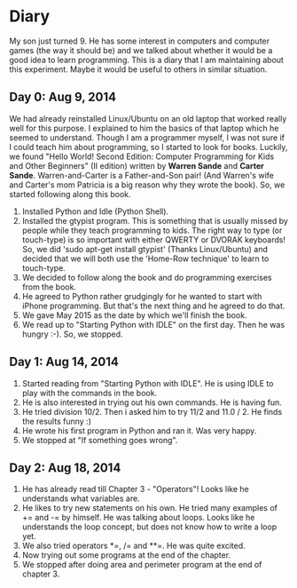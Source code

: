 # Diary

My son just turned 9. He has some interest in computers and computer games (the way it should be) and we talked about whether it would be a good idea to learn programming. This is a diary that I am maintaining about this experiment. Maybe it would be useful to others in similar situation.

## Day 0: Aug 9, 2014

We had already reinstalled Linux/Ubuntu on an old laptop that worked really well for this purpose.
I explained to him the basics of that laptop which he seemed to understand. Though I am a programmer myself, I was not sure if I could teach him about programming, so I started to look for books. Luckily, we found "Hello World! Second Edition: Computer Programming for Kids and Other Beginners" (II edition) written by __Warren Sande__ and __Carter Sande__. Warren-and-Carter is a Father-and-Son pair! (And Warren's wife and Carter's mom Patricia is a big reason why they wrote the book). So, we started following along this book.

1. Installed Python and Idle (Python Shell).
2. Installed the gtypist program. This is something that is usually missed by people while they teach programming to kids. The right way to type (or touch-type) is so important with either QWERTY or DVORAK keyboards! So, we did 'sudo apt-get install gtypist' (Thanks Linux/Ubuntu) and decided that we will both use the 'Home-Row technique' to learn to touch-type.
3. We decided to follow along the book and do programming exercises from the book.
4. He agreed to Python rather grudgingly for he wanted to start with iPhone programming. But that's the next thing and he agreed to do that.
5. We gave May 2015 as the date by which we'll finish the book.
6. We read up to "Starting Python with IDLE" on the first day. Then he was hungry :-). So, we stopped.

## Day 1: Aug 14, 2014
1. Started reading from "Starting Python with IDLE". He is using IDLE to play with the commands in the book.
2. He is also interested in trying out his own commands. He is having fun.
3. He tried division 10/2. Then i asked him to try 11/2 and 11.0 / 2. He finds the results funny :)
4. He wrote his first program in Python and ran it. Was very happy. 
5. We stopped at "If something goes wrong".

## Day 2: Aug 18, 2014
1. He has already read till Chapter 3 - "Operators"! Looks like he understands what variables are.
2. He likes to try new statements on his own. He tried many examples of += and -= by himself. He was talking about loops. Looks like he understands the loop concept, but does not know how to write a loop yet.
3. We also tried operators *=, /= and **=. He was quite excited.
4. Now trying out some programs at the end of the chapter.
5. We stopped after doing area and perimeter program at the end of chapter 3.
